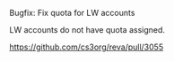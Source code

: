 Bugfix: Fix quota for LW accounts

LW accounts do not have quota assigned.

https://github.com/cs3org/reva/pull/3055
